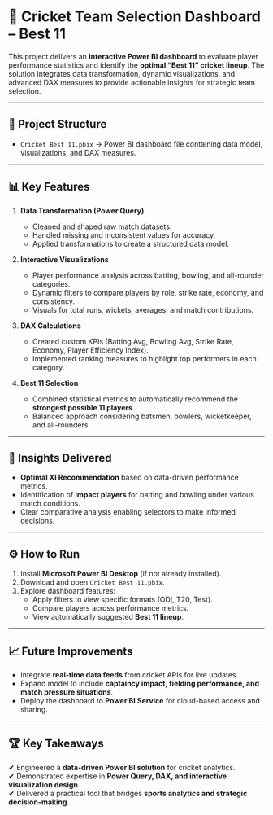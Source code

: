 # 🏏 Cricket Team Selection Dashboard – Best 11  

This project delivers an **interactive Power BI dashboard** to evaluate player performance statistics and identify the **optimal “Best 11” cricket lineup**. The solution integrates data transformation, dynamic visualizations, and advanced DAX measures to provide actionable insights for strategic team selection.  

---

## 📂 Project Structure  

- `Cricket Best 11.pbix` → Power BI dashboard file containing data model, visualizations, and DAX measures.  

---

## 📊 Key Features  

1. **Data Transformation (Power Query)**  
   - Cleaned and shaped raw match datasets.  
   - Handled missing and inconsistent values for accuracy.  
   - Applied transformations to create a structured data model.  

2. **Interactive Visualizations**  
   - Player performance analysis across batting, bowling, and all-rounder categories.  
   - Dynamic filters to compare players by role, strike rate, economy, and consistency.  
   - Visuals for total runs, wickets, averages, and match contributions.  

3. **DAX Calculations**  
   - Created custom KPIs (Batting Avg, Bowling Avg, Strike Rate, Economy, Player Efficiency Index).  
   - Implemented ranking measures to highlight top performers in each category.  

4. **Best 11 Selection**  
   - Combined statistical metrics to automatically recommend the **strongest possible 11 players**.  
   - Balanced approach considering batsmen, bowlers, wicketkeeper, and all-rounders.  

---

## 🚀 Insights Delivered  

- **Optimal XI Recommendation** based on data-driven performance metrics.  
- Identification of **impact players** for batting and bowling under various match conditions.  
- Clear comparative analysis enabling selectors to make informed decisions.  

---

## ⚙️ How to Run  

1. Install **Microsoft Power BI Desktop** (if not already installed).  
2. Download and open `Cricket Best 11.pbix`.  
3. Explore dashboard features:  
   - Apply filters to view specific formats (ODI, T20, Test).  
   - Compare players across performance metrics.  
   - View automatically suggested **Best 11 lineup**.  

---

## 📈 Future Improvements  

- Integrate **real-time data feeds** from cricket APIs for live updates.  
- Expand model to include **captaincy impact, fielding performance, and match pressure situations**.  
- Deploy the dashboard to **Power BI Service** for cloud-based access and sharing.  

---

## 🏆 Key Takeaways  

✔ Engineered a **data-driven Power BI solution** for cricket analytics.  
✔ Demonstrated expertise in **Power Query, DAX, and interactive visualization design**.  
✔ Delivered a practical tool that bridges **sports analytics and strategic decision-making**.  

